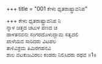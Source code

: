 +++
title = "001 ಕೇಳು ಧೃತರಾಷ್ಟ್ರಾವನಿಪ"

+++
ಕೇಳು ಧೃತರಾಷ್ಟ್ರಾವನಿಪ ನಿ  
ನ್ನಾಳ ಚಿತ್ತದ ಚಟುಳ ಪಣದ ಚ  
ಡಾಳತನವನು ಸಂಗರದೊಳುದ್ದಾಮ ಸತ್ವದಲಿ  
ಪಾಳೆಯವ ಸಾರಿದರು ವಿಟಪಲ  
ತಾಳಿವಿಶ್ರಮ ತಿಮಿರಗಹನವಿ  
ಶಾಲ ವಟಕುಜವಿರಲು ಕಂಡರು ನಿಲಿಸಿದರು ರಥವ     ॥1॥